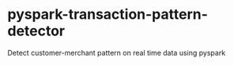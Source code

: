 # pyspark-transaction-pattern-detector
Detect customer-merchant pattern on real time data using pyspark 
